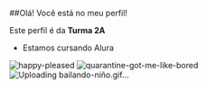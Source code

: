 ##Olá! Você está no meu perfil!

Este perfil é da **Turma 2A**

- Estamos cursando Alura

![happy-pleased](https://github.com/IFTecLDBprof/IFTecLDBprof/assets/172289937/89d2fc6f-6712-4323-bb00-6edbfedab3ad)
![quarantine-got-me-like-bored](https://github.com/IFTecLDBprof/IFTecLDBprof/assets/172289937/7a6658d9-8bee-4264-9918-402e846b0a35)
![Uploading bailando-niño.gif…]()
